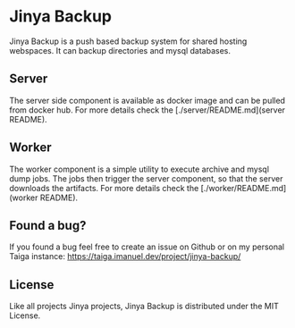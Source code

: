 # Jinya Backup

Jinya Backup is a push based backup system for shared hosting webspaces. It can backup directories and mysql databases.

## Server

The server side component is available as docker image and can be pulled from docker hub. For more details check the [./server/README.md](server README).

## Worker

The worker component is a simple utility to execute archive and mysql dump jobs. The jobs then trigger the server component, so that the server downloads the artifacts. For more details check the [./worker/README.md](worker README).

## Found a bug?
If you found a bug feel free to create an issue on Github or on my personal Taiga instance: https://taiga.imanuel.dev/project/jinya-backup/

## License
Like all projects Jinya projects, Jinya Backup is distributed under the MIT License.
